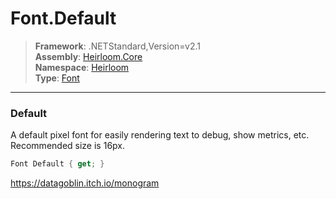 # Font.Default

> **Framework**: .NETStandard,Version=v2.1  
> **Assembly**: [Heirloom.Core][0]  
> **Namespace**: [Heirloom][0]  
> **Type**: [Font][1]  

--------------------------------------------------------------------------------

### Default

A default pixel font for easily rendering text to debug, show metrics, etc. Recommended size is 16px.

```cs
Font Default { get; }
```

https://datagoblin.itch.io/monogram

[0]: ..\Heirloom.Core.md
[1]: Heirloom.Font.md
